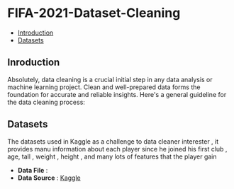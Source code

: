 # FIFA-2021-Dataset-Cleaning
- [Introduction](#Introduction)
- [Datasets](#Datasets)






## Inroduction
Absolutely, data cleaning is a crucial initial step in any data analysis or machine learning project. Clean and well-prepared data forms the foundation for accurate and reliable insights. Here's a general guideline for the data cleaning process:


## Datasets 
The datasets used in Kaggle as a challenge to data cleaner interester , it provides manu information about each player since he joined his first club , age, tall , weight , height , and many lots of features that the player gain
- **Data File** : 
- **Data Source** : [Kaggle](https://www.kaggle.com/datasets/yagunnersya/fifa-21-messy-raw-dataset-for-cleaning-exploring/data?select=fifa21+raw+data+v2.csv)
